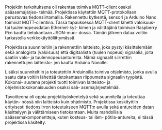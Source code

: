 Projektin tarkoituksena oli rakentaa toimiva MQTT-client osaksi sääasemajärjes-
telmää. Projektissa käytettiin MQTT-protokollaan perustuvaa tiedonsiirtomallia. 
Rakennettu kytkentä, sensori ja Arduino Nano toimivat MQTT-clientina. Tässä 
tapauksessa MQTT-client lähetti valoisuus- tai tuulennopeusdatan Ethernet-kyt-
kimen ja välittäjänä toimivan Raspberry Pi:n kautta tietokantaan JSON-muo-
dossa. Tämän jälkeen dataa voitiin tarkastella verkkokäyttöliittymässä.

Projektissa suunniteltiin ja rakennettiin laitteisto, joka pystyi käsittelemään sekä 
analogista (valoisuus) että digitaalista (tuulen nopeus) signaalia, joita saatiin 
valo- ja tuulennopeusantureilta. Nämä signaalit siirrettiin rakennettujen laitteisto-
jen kautta Arduino Nanolle. 

Lisäksi suunniteltiin ja toteutettiin Arduinoilla toimiva ohjelmisto, jonka avulla 
saatu data voitiin lähettää tietokantaan riippumatta signaalin tyypistä. Kokonai-
suutena projekti tuotti toimivan laitteisto- ja ohjelmistokokonaisuuden osaksi sää-
asemajärjestelmää. 

Tavoitteena oli oppia projektityöskentelyä sekä suunnitella ja toteuttaa käytän-
nössä niin laitteisto kuin ohjelmisto. Projektissa keskityttiin erityisesti tiedonsiirron 
toteutukseen MQTT:n avulla sekä antureiden datan käsittelyyn ja välittämiseen 
tietokantaan. Muita mahdollisia sääasemakomponentteja, kuten kosteus- tai läm-
pötila-antureita, ei tässä projektissa käsitelty. 
